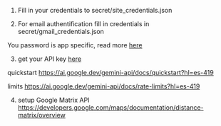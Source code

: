 1. Fill in your credentials to secret/site_credentials.json

2. For email authentification fill in credentials in secret/gmail_credentials.json

You password is app specific, read more [here](https://support.google.com/mail/answer/185833?hl=en)

3. get your API key [here](https://aistudio.google.com/apikey)


quickstart https://ai.google.dev/gemini-api/docs/quickstart?hl=es-419

limits https://ai.google.dev/gemini-api/docs/rate-limits?hl=es-419

4. setup Google Matrix API https://developers.google.com/maps/documentation/distance-matrix/overview
